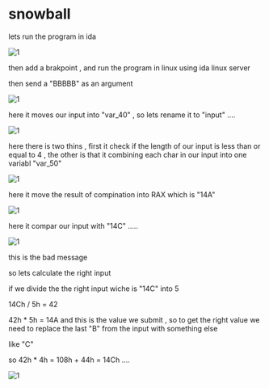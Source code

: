 # snowball

lets run the program in ida

![1](https://raw.githubusercontent.com/devodevo1/EGCERT-Reverse/master/snowball/1.png)

then add a brakpoint , and run the program in linux using  ida linux server 

then send a "BBBBB" as an argument 

![1](https://raw.githubusercontent.com/devodevo1/EGCERT-Reverse/master/snowball/3.png)


here it moves our input into "var_40" , so lets rename it to "input" ....

![1](https://raw.githubusercontent.com/devodevo1/EGCERT-Reverse/master/snowball/4.png)


here there is two thins , first it check if the length of our input is less than or equal to 4 , the other is that it combining each char in our input into one variabl "var_50"

![1](https://raw.githubusercontent.com/devodevo1/EGCERT-Reverse/master/snowball/5.png)

here it move the result of compination into RAX  which is "14A"

![1](https://raw.githubusercontent.com/devodevo1/EGCERT-Reverse/master/snowball/6.png)

here it compar our input with "14C" .....


![1](https://raw.githubusercontent.com/devodevo1/EGCERT-Reverse/master/snowball/7.png)

this is the bad message

so lets calculate the right input

if we divide the the right input wiche is  "14C" into 5

14Ch / 5h = 42

42h * 5h = 14A   and this is the value we submit , so to  get the right value we need to replace the last "B" from the input with something else

like "C" 

so
42h * 4h = 108h  + 44h = 14Ch ....

![1](https://raw.githubusercontent.com/devodevo1/EGCERT-Reverse/master/snowball/8.png)
